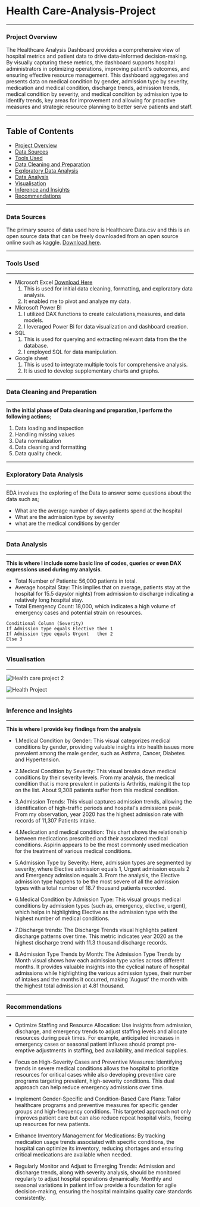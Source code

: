 # Health Care-Analysis-Project
---

### Project Overview
The Healthcare Analysis Dashboard provides a comprehensive view of hospital metrics and patient data to drive data-informed decision-making. By visually capturing these metrics, the dashboard supports hospital administrators in optimizing operations, improving patient's outcomes, and ensuring effective resource management. This dashboard aggregates and presents data on medical condition by gender, admission type by severity, medication and medical condition, discharge trends, admission trends, medical condition by severity,  and medical condition by admission type to identify trends, key areas for improvement and allowing for proactive measures and strategic resource planning to better serve patients and staff. 

---
## Table of Contents

- [Project Overview](#project-overview)
- [Data Sources](#data-sources)
- [Tools Used](#tools-used)
- [Data Cleaning and Preparation](#data-cleaning-and-preparation)
- [Exploratory Data Analysis](#exploratory-data-analysis)
- [Data Analysis](#data-analysis)
- [Visualisation](#visualisation)
- [Inference and Insights](#inference-and-insights)
- [Recommendations](#recommendations)

---
### Data Sources

The primary source of data used here is Healthcare Data.csv and this is an open source data that can be freely downloaded from an open source online such as kaggle. [Download here](http://www.kaggle.com).

---

### Tools Used
---

- Microsoft Excel [Download Here](http://www.microsoft.com)
  1. This is used for initial data cleaning, formatting, and exploratory data analysis.
  2. It enabled me to pivot and analyze my data.
- Microsoft Power BI
  1. I utilized DAX functions to create calculations,measures, and data models.
  2. I leveraged Power Bi for data visualization and dashboard creation.
- SQL
  1. This is used for querying and extracting relevant data from the the database.
  2. I employed SQL for  data manipulation.
- Google sheet     
  1. This is used to integrate multiple tools for comprehensive analysis.
  2. It is used to develop supplementary charts and graphs.
     
---     
### Data Cleaning and Preparation
---

**In the initial phase of Data cleaning and preparation, I perform the following actions**;
  1. Data loading and inspection
  2. Handling missing values
  3. Data normalization
  4. Data cleaning and formatting
  5. Data quality check.
     
---
### Exploratory Data Analysis
---

EDA involves the exploring of the Data to answer some questions about the data such as;
  - What are the average number of days patients spend at the hospital
  - What are the admission type by severity 
  - what are the medical conditions by gender
    
--- 
### Data Analysis
---

**This is where I include some basic line of codes, queries or even DAX expressions used during my analysis**. 

 - Total Number of Patients: 56,000 patients in total.
 - Average hospital Stay: This implies that on average, patients stay at the hospital for 15.5 days(or nights) from admission to discharge indicating a relatively long hospital stay.
 - Total Emergency Count: 18,000, which indicates a high volume of emergency cases and potential strain on resources.
  ```DAX SYNTAX
Conditional Column (Severity)
If Admission type equals Elective then 1
If Admission type equals Urgent   then 2
Else 3
 ``` 
---
### Visualisation
---

![Health care project 2](https://github.com/user-attachments/assets/3c96f978-4984-47d5-9553-06b9dd2de34b)

![Health Project](https://github.com/user-attachments/assets/2d696328-a3a8-4803-9311-001ee6701398)

---
### Inference and Insights
---

**This is where I provide key findings from the analysis**   

- 1.Medical Condition by Gender: This visual categorizes medical conditions by gender, providing valuable insights into health issues more prevalent among the male gender, such as Asthma, Cancer, Diabetes and Hypertension. 

- 2.Medical Condition by Severity:
This visual breaks down medical conditions by their severity levels. From my analysis, the medical condition that is more prevalent in patients is Arthritis, making it the top on the list. About 9,308 patients suffer from this medical condition.

- 3.Admission Trends:
This visual captures admission trends, allowing the identification of high-traffic periods and hospital's admissions peak. From my observation, year 2020 has the highest admission rate with records of 11,307 Patients intake.

- 4.Medication and medical condition:
This chart shows the relationship between medications prescribed and their associated medical conditions. Aspirin appears to be the most commonly used medication for the treatment of various medical conditions.

- 5.Admission Type by Severity: Here, admission types are segmented by severity, where Elective admission equals 1, Urgent admission equals 2 and Emergency admission equals 3. From the analysis, the Elective admission type happens to be the most severe of all the admission types with a total number of 18.7 thousand patients recorded.

- 6.Medical Condition by Admission Type:
This visual groups medical conditions by admission types (such as, emergency, elective, urgent), which helps in highlighting Elective as the admission type with the highest number of medical conditions. 

- 7.Discharge trends:
The Discharge Trends visual highlights patient discharge patterns over time. This metric indicates year 2020 as the highest discharge trend with 11.3 thousand discharge records.

- 8.Admission Type Trends by Month:
The Admission Type Trends by Month visual shows how each admission type varies across different months. It provides valuable insights into the cyclical nature of hospital admissions while highlighting the various admission types, their number of intakes and the months it occurred, making 'August' the month with the highest total admission at 4.81 thousand.

---
### Recommendations
---

- Optimize Staffing and Resource Allocation: Use insights from admission, discharge, and emergency trends to adjust staffing levels and allocate resources during peak times. For example, anticipated increases in emergency cases or seasonal patient influxes should prompt pre-emptive adjustments in staffing, bed availability, and medical supplies.

- Focus on High-Severity Cases and Preventive Measures: Identifying trends in severe medical conditions allows the hospital to prioritize resources for critical cases while also developing preventive care programs targeting prevalent, high-severity conditions. This dual approach can help reduce emergency admissions over time.

- Implement Gender-Specific and Condition-Based Care Plans: Tailor healthcare programs and preventive measures for specific gender groups and high-frequency conditions. This targeted approach not only improves patient care but can also reduce repeat hospital visits, freeing up resources for new patients.

- Enhance Inventory Management for Medications: By tracking medication usage trends associated with specific conditions, the hospital can optimize its inventory, reducing shortages and ensuring critical medications are available when needed.

- Regularly Monitor and Adjust to Emerging Trends: Admission and discharge trends, along with severity analysis, should be monitored regularly to adjust hospital operations dynamically. Monthly and seasonal variations in patient inflow provide a foundation for agile decision-making, ensuring the hospital maintains quality care standards consistently.





